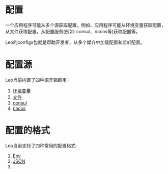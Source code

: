 # 配置
一个应用程序可能从多个源获取配置。例如，应用程序可能从环境变量获取配置，从文件获取配置，从配置服务(例如: consul、nacos等)获取配置等。

Leo的configx包就是帮助开发者，从多个媒介中加载配置和监听配置。

# 配置源
Leo当前内置了四种源开箱即用：
1. [环境变量](https://github.com/go-leo/leo/tree/feature/v3/configx/environx)
2. [文件](https://github.com/go-leo/leo/tree/feature/v3/configx/filex)
3. [consul](https://github.com/go-leo/leo/tree/feature/v3/configx/consulx)
4. [nacos](https://github.com/go-leo/leo/tree/feature/v3/configx/nacosx)

# 配置的格式
Leo当前支持了四种常用的配置格式:
1. [Env](https://github.com/go-leo/leo/tree/feature/v3/configx/envx)
1. [JSON](https://github.com/go-leo/leo/tree/feature/v3/configx/jsonx)
2. 